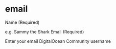# email

Name (Required)

e.g. Sammy the Shark
Email (Required)

Enter your email
DigitalOcean Community username 
